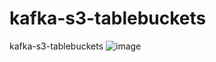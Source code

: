 # kafka-s3-tablebuckets
kafka-s3-tablebuckets
![image](https://github.com/user-attachments/assets/4fb8c616-a372-469d-b2ab-6ab684cd0449)
